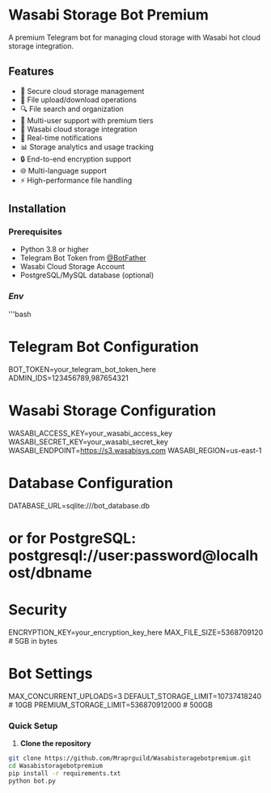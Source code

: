 # Wasabi Storage Bot Premium

A premium Telegram bot for managing cloud storage with Wasabi hot cloud storage integration.

## Features

- 🔐 Secure cloud storage management
- 📁 File upload/download operations
- 🔍 File search and organization
- 👥 Multi-user support with premium tiers
- 💾 Wasabi cloud storage integration
- 🔔 Real-time notifications
- 📊 Storage analytics and usage tracking
- 🔒 End-to-end encryption support
- 🌐 Multi-language support
- ⚡ High-performance file handling

## Installation

### Prerequisites
- Python 3.8 or higher
- Telegram Bot Token from [@BotFather](https://t.me/BotFather)
- Wasabi Cloud Storage Account
- PostgreSQL/MySQL database (optional)

 ### *Env*
 
 '''bash
# Telegram Bot Configuration
BOT_TOKEN=your_telegram_bot_token_here
ADMIN_IDS=123456789,987654321

# Wasabi Storage Configuration
WASABI_ACCESS_KEY=your_wasabi_access_key
WASABI_SECRET_KEY=your_wasabi_secret_key
WASABI_ENDPOINT=https://s3.wasabisys.com
WASABI_REGION=us-east-1

# Database Configuration
DATABASE_URL=sqlite:///bot_database.db
# or for PostgreSQL: postgresql://user:password@localhost/dbname

# Security
ENCRYPTION_KEY=your_encryption_key_here
MAX_FILE_SIZE=5368709120  # 5GB in bytes

# Bot Settings
MAX_CONCURRENT_UPLOADS=3
DEFAULT_STORAGE_LIMIT=10737418240  # 10GB
PREMIUM_STORAGE_LIMIT=536870912000  # 500GB

### Quick Setup

1. **Clone the repository**
```bash
git clone https://github.com/Mraprguild/Wasabistoragebotpremium.git
cd Wasabistoragebotpremium
pip install -r requirements.txt
python bot.py

